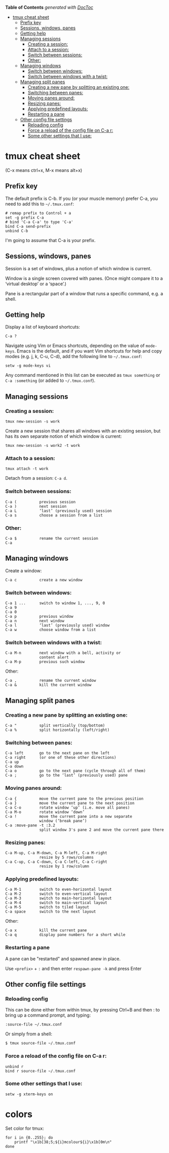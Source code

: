 <!-- START doctoc generated TOC please keep comment here to allow auto update -->
<!-- DON'T EDIT THIS SECTION, INSTEAD RE-RUN doctoc TO UPDATE -->
**Table of Contents**  *generated with [DocToc](https://github.com/thlorenz/doctoc)*

- [tmux cheat sheet](#tmux-cheat-sheet)
  - [Prefix key](#prefix-key)
  - [Sessions, windows, panes](#sessions-windows-panes)
  - [Getting help](#getting-help)
  - [Managing sessions](#managing-sessions)
    - [Creating a session:](#creating-a-session)
    - [Attach to a session:](#attach-to-a-session)
    - [Switch between sessions:](#switch-between-sessions)
    - [Other:](#other)
  - [Managing windows](#managing-windows)
    - [Switch between windows:](#switch-between-windows)
    - [Switch between windows with a twist:](#switch-between-windows-with-a-twist)
  - [Managing split panes](#managing-split-panes)
    - [Creating a new pane by splitting an existing one:](#creating-a-new-pane-by-splitting-an-existing-one)
    - [Switching between panes:](#switching-between-panes)
    - [Moving panes around:](#moving-panes-around)
    - [Resizing panes:](#resizing-panes)
    - [Applying predefined layouts:](#applying-predefined-layouts)
    - [Restarting a pane](#restarting-a-pane)
  - [Other config file settings](#other-config-file-settings)
    - [Reloading config](#reloading-config)
    - [Force a reload of the config file on C-a r:](#force-a-reload-of-the-config-file-on-c-a-r)
    - [Some other settings that I use:](#some-other-settings-that-i-use)

<!-- END doctoc generated TOC please keep comment here to allow auto update -->

# tmux cheat sheet

(C-x means ctrl+x, M-x means alt+x)


## Prefix key

The default prefix is C-b. If you (or your muscle memory) prefer C-a, you need to add this to `~/.tmux.conf`:

```
# remap prefix to Control + a
set -g prefix C-a
# bind 'C-a C-a' to type 'C-a'
bind C-a send-prefix
unbind C-b
```

I'm going to assume that C-a is your prefix.

## Sessions, windows, panes

Session is a set of windows, plus a notion of which window is current.

Window is a single screen covered with panes. (Once might compare it to a ‘virtual desktop’ or a ‘space’.)

Pane is a rectangular part of a window that runs a specific command, e.g. a shell.


## Getting help

Display a list of keyboard shortcuts:

```
C-a ?
```

Navigate using Vim or Emacs shortcuts, depending on the value of `mode-keys`. Emacs is the default, and if you want Vim shortcuts for help and copy modes (e.g. j, k, C-u, C-d), add the following line to `~/.tmux.conf`:

```
setw -g mode-keys vi
```

Any command mentioned in this list can be executed as `tmux something` or `C-a :something` (or added to `~/.tmux.conf`).


## Managing sessions

### Creating a session:

```
tmux new-session -s work
```

Create a new session that shares all windows with an existing session, but has its own separate notion of which window is current:

```
tmux new-session -s work2 -t work
```

### Attach to a session:

```
tmux attach -t work
```

Detach from a session: `C-a d`.

### Switch between sessions:

```
C-a (          previous session
C-a )          next session
C-a L          ‘last’ (previously used) session
C-a s          choose a session from a list
```

### Other:

```
C-a $          rename the current session
C-a
```

## Managing windows

Create a window:

```
C-a c          create a new window
```

### Switch between windows:

```
C-a 1 ...      switch to window 1, ..., 9, 0
C-a 9
C-a 0
C-a p          previous window
C-a n          next window
C-a l          ‘last’ (previously used) window
C-a w          choose window from a list
```

### Switch between windows with a twist:

```
C-a M-n        next window with a bell, activity or
               content alert
C-a M-p        previous such window
```


Other:

```
C-a ,          rename the current window
C-a &          kill the current window
```

## Managing split panes

### Creating a new pane by splitting an existing one:

```
C-a "          split vertically (top/bottom)
C-a %          split horizontally (left/right)
```

### Switching between panes:

```
C-a left       go to the next pane on the left
C-a right      (or one of these other directions)
C-a up
C-a down
C-a o          go to the next pane (cycle through all of them)
C-a ;          go to the ‘last’ (previously used) pane
```

### Moving panes around:

```
C-a {          move the current pane to the previous position
C-a }          move the current pane to the next position
C-a C-o        rotate window ‘up’ (i.e. move all panes)
C-a M-o        rotate window ‘down’
C-a !          move the current pane into a new separate
               window (‘break pane’)
C-a :move-pane -t :3.2
               split window 3's pane 2 and move the current pane there
```

### Resizing panes:

```
C-a M-up, C-a M-down, C-a M-left, C-a M-right
               resize by 5 rows/columns
C-a C-up, C-a C-down, C-a C-left, C-a C-right
               resize by 1 row/column
```

### Applying predefined layouts:

```
C-a M-1        switch to even-horizontal layout
C-a M-2        switch to even-vertical layout
C-a M-3        switch to main-horizontal layout
C-a M-4        switch to main-vertical layout
C-a M-5        switch to tiled layout
C-a space      switch to the next layout
```

Other:

```
C-a x          kill the current pane
C-a q          display pane numbers for a short while
```

### Restarting a pane

A pane can be "restarted" and spawned anew in place.

Use `<prefix>` + `:` and then enter `respawn-pane -k` and press Enter

## Other config file settings

### Reloading config

This can be done either from within tmux, by pressing Ctrl+B and then : to bring up a command prompt, and typing:

```
:source-file ~/.tmux.conf
```

Or simply from a shell:

```
$ tmux source-file ~/.tmux.conf
```

### Force a reload of the config file on C-a r:

```
unbind r
bind r source-file ~/.tmux.conf
```

### Some other settings that I use:

```
setw -g xterm-keys on
```

# colors

Set color for tmux:
```
for i in {0..255}; do
    printf "\x1b[38;5;${i}mcolour${i}\x1b[0m\n"
done
```
